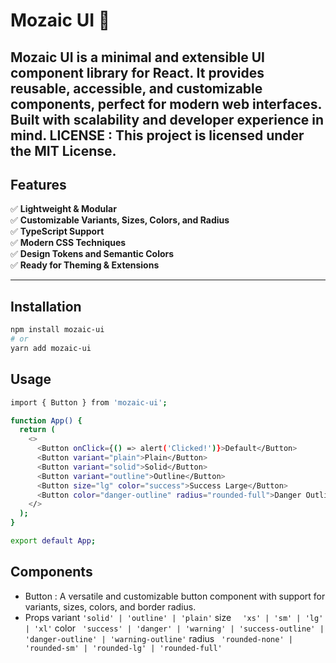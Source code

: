 # Mozaic UI 🌟

**Mozaic UI** is a minimal and extensible UI component library for React. It provides reusable, accessible, and customizable components, perfect for modern web interfaces. Built with scalability and developer experience in mind.
**LICENSE** : This project is licensed under the MIT License.
---

## Features

✅ **Lightweight & Modular**  
✅ **Customizable Variants, Sizes, Colors, and Radius**  
✅ **TypeScript Support**  
✅ **Modern CSS Techniques**  
✅ **Design Tokens and Semantic Colors**  
✅ **Ready for Theming & Extensions**

---

## Installation

```bash
npm install mozaic-ui
# or
yarn add mozaic-ui
```



## Usage
```bash
import { Button } from 'mozaic-ui';

function App() {
  return (
    <>
      <Button onClick={() => alert('Clicked!')}>Default</Button>
      <Button variant="plain">Plain</Button>
      <Button variant="solid">Solid</Button>
      <Button variant="outline">Outline</Button>
      <Button size="lg" color="success">Success Large</Button>
      <Button color="danger-outline" radius="rounded-full">Danger Outline</Button>
    </>
  );
}

export default App;
```

## Components
- Button : A versatile and customizable button component with support for variants, sizes, colors, and border radius.
- Props
variant ```	'solid' | 'outline' | 'plain' ```
size  ```	'xs' | 'sm' | 'lg' | 'xl' ```
color  ```	'success' | 'danger' | 'warning' | 'success-outline' | 'danger-outline' | 'warning-outline' ```
radius ```	'rounded-none' | 'rounded-sm' | 'rounded-lg' | 'rounded-full' ```


